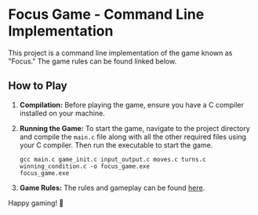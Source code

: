 # Focus Game - Command Line Implementation

This project is a command line implementation of the game known as "Focus." The game rules can be found linked below.

## How to Play

1. **Compilation:** Before playing the game, ensure you have a C compiler installed on your machine.

2. **Running the Game:** To start the game, navigate to the project directory and compile the `main.c` file along with all the other required files using your C compiler. Then run the executable to start the game.

   ```
   gcc main.c game_init.c input_output.c moves.c turns.c winning_condition.c -o focus_game.exe
   focus_game.exe
    ```

3. **Game Rules:** The rules and gameplay can be found [here](https://boardgamegeek.com/boardgame/789/focus#:~:text=On%20a%20turn%20a%20player,stack%20back%20down%20to%20five.). <!-- If you have a specific link to the game rules, include it here -->

Happy gaming! 🎲
